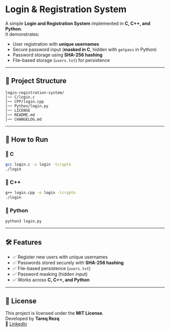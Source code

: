 # Login & Registration System

A simple **Login and Registration System** implemented in **C, C++, and Python**.  
It demonstrates:
- User registration with **unique usernames**
- Secure password input (**masked in C**, hidden with `getpass` in Python)
- Password storage using **SHA-256 hashing**
- File-based storage (`users.txt`) for persistence

---

## 📂 Project Structure
```
login-registration-system/
│── C/login.c
│── CPP/login.cpp
│── Python/login.py
│── LICENSE
│── README.md
│── CHANGELOG.md
```

---

## 🚀 How to Run

### 🔹 C
```bash
gcc login.c -o login -lcrypto
./login
```

### 🔹 C++
```bash
g++ login.cpp -o login -lcrypto
./login
```

### 🔹 Python
```bash
python3 login.py
```

---

## 🛠 Features
- ✅ Register new users with unique usernames
- ✅ Passwords stored securely with **SHA-256 hashing**
- ✅ File-based persistence (`users.txt`)
- ✅ Password masking (hidden input)
- ✅ Works across **C, C++, and Python**

---

## 📜 License
This project is licensed under the **MIT License**.  
Developed by **Tareq Rezq**  
🔗 [LinkedIn](https://www.linkedin.com/in/tareq-rezq/)
